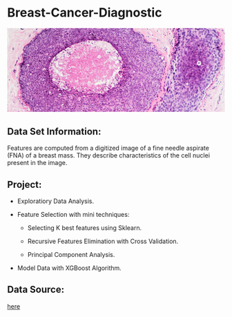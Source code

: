 # Breast-Cancer-Diagnostic 

![alt text](https://github.com/AbeerMahjoub/Breast-Cancer-Diagnostic/blob/main/biopsy-for-breast-cancer-diagnosis-surgical-breast-biopsy-2x.jpg?raw=true)


## Data Set Information:

Features are computed from a digitized image of a fine needle aspirate (FNA) of a breast mass. 
They describe characteristics of the cell nuclei present in the image.

## Project:
* Exploratiory Data Analysis.
* Feature Selection with mini techniques:


  * Selecting K best features using Sklearn.
  
  * Recursive Features Elimination with Cross Validation.
  
  * Principal Component Analysis.

* Model Data with XGBoost Algorithm.
  

## Data Source: 
 [here](https://archive.ics.uci.edu/ml/datasets/Breast+Cancer+Wisconsin+(Diagnostic))

